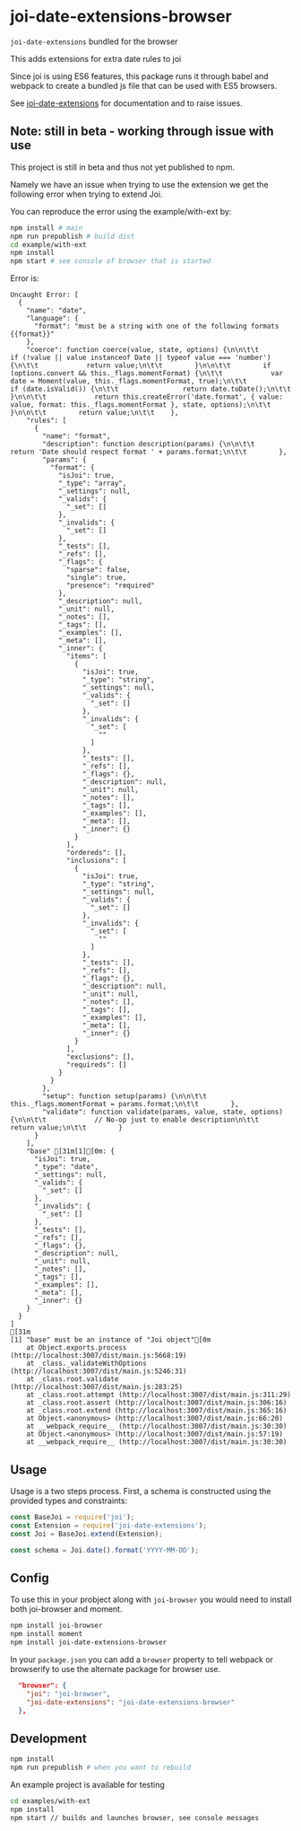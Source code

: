 # joi-date-extensions-browser

`joi-date-extensions` bundled for the browser

This adds extensions for extra date rules to joi

Since joi is using ES6 features, this package runs it through babel and webpack to create a bundled js file that can be used with ES5 browsers.

See [joi-date-extensions](https://github.com/hapijs/joi-date-extensions) for documentation and to raise issues.

## Note: still in beta - working through issue with use

This project is still in beta and thus not yet published to npm.

Namely we have an issue when trying to use the extension we get the following error when trying to extend Joi.

You can reproduce the error using the example/with-ext by:
```bash
npm install # main
npm run prepublish # build dist
cd example/with-ext
npm install
npm start # see console of browser that is started
```

Error is:

```
Uncaught Error: [
  {
    "name": "date",
    "language": {
      "format": "must be a string with one of the following formats {{format}}"
    },
    "coerce": function coerce(value, state, options) {\n\n\t\t        if (!value || value instanceof Date || typeof value === 'number') {\n\t\t            return value;\n\t\t        }\n\n\t\t        if (options.convert && this._flags.momentFormat) {\n\t\t            var date = Moment(value, this._flags.momentFormat, true);\n\t\t            if (date.isValid()) {\n\t\t                return date.toDate();\n\t\t            }\n\n\t\t            return this.createError('date.format', { value: value, format: this._flags.momentFormat }, state, options);\n\t\t        }\n\n\t\t        return value;\n\t\t    },
    "rules": [
      {
        "name": "format",
        "description": function description(params) {\n\n\t\t            return 'Date should respect format ' + params.format;\n\t\t        },
        "params": {
          "format": {
            "isJoi": true,
            "_type": "array",
            "_settings": null,
            "_valids": {
              "_set": []
            },
            "_invalids": {
              "_set": []
            },
            "_tests": [],
            "_refs": [],
            "_flags": {
              "sparse": false,
              "single": true,
              "presence": "required"
            },
            "_description": null,
            "_unit": null,
            "_notes": [],
            "_tags": [],
            "_examples": [],
            "_meta": [],
            "_inner": {
              "items": [
                {
                  "isJoi": true,
                  "_type": "string",
                  "_settings": null,
                  "_valids": {
                    "_set": []
                  },
                  "_invalids": {
                    "_set": [
                      ""
                    ]
                  },
                  "_tests": [],
                  "_refs": [],
                  "_flags": {},
                  "_description": null,
                  "_unit": null,
                  "_notes": [],
                  "_tags": [],
                  "_examples": [],
                  "_meta": [],
                  "_inner": {}
                }
              ],
              "ordereds": [],
              "inclusions": [
                {
                  "isJoi": true,
                  "_type": "string",
                  "_settings": null,
                  "_valids": {
                    "_set": []
                  },
                  "_invalids": {
                    "_set": [
                      ""
                    ]
                  },
                  "_tests": [],
                  "_refs": [],
                  "_flags": {},
                  "_description": null,
                  "_unit": null,
                  "_notes": [],
                  "_tags": [],
                  "_examples": [],
                  "_meta": [],
                  "_inner": {}
                }
              ],
              "exclusions": [],
              "requireds": []
            }
          }
        },
        "setup": function setup(params) {\n\n\t\t            this._flags.momentFormat = params.format;\n\t\t        },
        "validate": function validate(params, value, state, options) {\n\n\t\t            // No-op just to enable description\n\t\t            return value;\n\t\t        }
      }
    ],
    "base" [31m[1][0m: {
      "isJoi": true,
      "_type": "date",
      "_settings": null,
      "_valids": {
        "_set": []
      },
      "_invalids": {
        "_set": []
      },
      "_tests": [],
      "_refs": [],
      "_flags": {},
      "_description": null,
      "_unit": null,
      "_notes": [],
      "_tags": [],
      "_examples": [],
      "_meta": [],
      "_inner": {}
    }
  }
]
[31m
[1] "base" must be an instance of "Joi object"[0m
    at Object.exports.process (http://localhost:3007/dist/main.js:5668:19)
    at _class._validateWithOptions (http://localhost:3007/dist/main.js:5246:31)
    at _class.root.validate (http://localhost:3007/dist/main.js:283:25)
    at _class.root.attempt (http://localhost:3007/dist/main.js:311:29)
    at _class.root.assert (http://localhost:3007/dist/main.js:306:16)
    at _class.root.extend (http://localhost:3007/dist/main.js:365:16)
    at Object.<anonymous> (http://localhost:3007/dist/main.js:66:20)
    at __webpack_require__ (http://localhost:3007/dist/main.js:30:30)
    at Object.<anonymous> (http://localhost:3007/dist/main.js:57:19)
    at __webpack_require__ (http://localhost:3007/dist/main.js:30:30)
```

## Usage

Usage is a two steps process. First, a schema is constructed using the provided types and constraints:

```js
const BaseJoi = require('joi');
const Extension = require('joi-date-extensions');
const Joi = BaseJoi.extend(Extension);

const schema = Joi.date().format('YYYY-MM-DD');
```

## Config

To use this in your probject along with `joi-browser` you would need to install both joi-browser and moment.

```bash
npm install joi-browser
npm install moment
npm install joi-date-extensions-browser
```

In your `package.json` you can add a `browser` property to tell webpack or browserify to use the alternate package for browser use.

```json
  "browser": {
    "joi": "joi-browser",
    "joi-date-extensions": "joi-date-extensions-browser"
  },
```

## Development

```bash
npm install
npm run prepublish # when you want to rebuild
```

An example project is available for testing

```bash
cd examples/with-ext
npm install
npm start // builds and launches browser, see console messages
```
